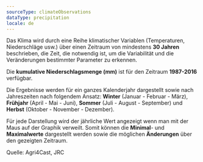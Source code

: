 ```yaml
---
sourceType: climateObservations
dataType: precipitation
locale: de
---
```

Das Klima wird durch eine Reihe klimatischer Variablen (Temperaturen, Niederschläge usw.) über einen Zeitraum von mindestens **30 Jahren** beschrieben, die Zeit, die notwendig ist, um die Variabilität und die Veränderungen bestimmter Parameter zu erkennen.

Die **kumulative Niederschlagsmenge (mm)** ist für den Zeitraum **1987-2016**
verfügbar.

Die Ergebnisse werden für ein ganzes Kalenderjahr dargestellt sowie nach
Jahreszeiten nach folgendem Ansatz: **Winter** (Januar - Februar - März),
**Frühjahr** (April - Mai - Juni), **Sommer** (Juli - August - September) und
**Herbst** (Oktober - November - Dezember).

Für jede Darstellung wird der jährliche Wert angezeigt wenn man mit der Maus auf der Graphik verweilt. Somit können die **Minimal**- und **Maximalwerte** dargestellt werden sowie die möglichen **Änderungen** über den gezeigten Zeitraum.

Quelle: Agri4Cast, JRC
